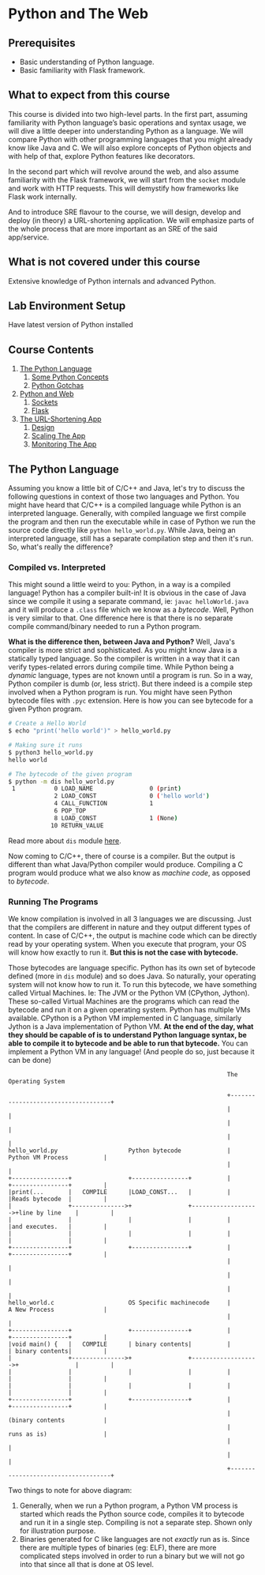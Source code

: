 # Python and The Web

## Prerequisites

- Basic understanding of Python language.
- Basic familiarity with Flask framework.

## What to expect from this course

This course is divided into two high-level parts. In the first part, assuming familiarity with Python language’s basic operations and syntax usage, we will dive a little deeper into understanding Python as a language. We will compare Python with other programming languages that you might already know like Java and C. We will also explore concepts of Python objects and with help of that, explore Python features like decorators.

In the second part which will revolve around the web, and also assume familiarity with the Flask framework, we will start from the `socket` module and work with HTTP requests. This will demystify how frameworks like Flask work internally.

And to introduce SRE flavour to the course, we will design, develop and deploy (in theory) a URL-shortening application. We will emphasize parts of the whole process that are more important as an SRE of the said app/service.

## What is not covered under this course

Extensive knowledge of Python internals and advanced Python.

## Lab Environment Setup

Have latest version of Python installed

## Course Contents

1. [The Python Language](https://linkedin.github.io/school-of-sre/level101/python_web/intro/#the-python-language)
      1. [Some Python Concepts](https://linkedin.github.io/school-of-sre/level101/python_web/python-concepts/)
      2. [Python Gotchas](https://linkedin.github.io/school-of-sre/level101/python_web/python-concepts/#some-gotchas)
2. [Python and Web](https://linkedin.github.io/school-of-sre/level101/python_web/python-web-flask/)
      1. [Sockets](https://linkedin.github.io/school-of-sre/level101/python_web/python-web-flask/#sockets)
      2. [Flask](https://linkedin.github.io/school-of-sre/level101/python_web/python-web-flask/#flask)
3. [The URL-Shortening App](https://linkedin.github.io/school-of-sre/level101/python_web/url-shorten-app/)
      1. [Design](https://linkedin.github.io/school-of-sre/level101/python_web/url-shorten-app/#design)
      2. [Scaling The App](https://linkedin.github.io/school-of-sre/level101/python_web/sre-conclusion/#scaling-the-app)
      3. [Monitoring The App](https://linkedin.github.io/school-of-sre/level101/python_web/sre-conclusion/#monitoring-strategy)

## The Python Language

Assuming you know a little bit of C/C++ and Java, let's try to discuss the following questions in context of those two languages and Python. You might have heard that C/C++ is a compiled language while Python is an interpreted language. Generally, with compiled language we first compile the program and then run the executable while in case of Python we run the source code directly like `python hello_world.py`. While Java, being an interpreted language, still has a separate compilation step and then it's run. So, what's really the difference?

### Compiled vs. Interpreted

This might sound a little weird to you: Python, in a way is a compiled language! Python has a compiler built-in! It is obvious in the case of Java since we compile it using a separate command, ie: `javac helloWorld.java` and it will produce a `.class` file which we know as a _bytecode_. Well, Python is very similar to that. One difference here is that there is no separate compile command/binary needed to run a Python program.

**What is the difference then, between Java and Python?**
Well, Java's compiler is more strict and sophisticated. As you might know Java is a statically typed language. So the compiler is written in a way that it can verify types-related errors during compile time. While Python being a _dynamic_ language, types are not known until a program is run. So in a way, Python compiler is dumb (or, less strict). But there indeed is a compile step involved when a Python program is run. You might have seen Python bytecode files with `.pyc` extension. Here is how you can see bytecode for a given Python program.

```bash
# Create a Hello World
$ echo "print('hello world')" > hello_world.py

# Making sure it runs
$ python3 hello_world.py
hello world

# The bytecode of the given program
$ python -m dis hello_world.py
 1           0 LOAD_NAME                0 (print)
             2 LOAD_CONST               0 ('hello world')
             4 CALL_FUNCTION            1
             6 POP_TOP
             8 LOAD_CONST               1 (None)
            10 RETURN_VALUE
```

Read more about `dis` module [here](https://docs.python.org/3/library/dis.html).

Now coming to C/C++, there of course is a compiler. But the output is different than what Java/Python compiler would produce. Compiling a C program would produce what we also know as _machine code_, as opposed to _bytecode_.

### Running The Programs

We know compilation is involved in all 3 languages we are discussing. Just that the compilers are different in nature and they output different types of content. In case of C/C++, the output is machine code which can be directly read by your operating system. When you execute that program, your OS will know how exactly to run it. **But this is not the case with bytecode.**

Those bytecodes are language specific. Python has its own set of bytecode defined (more in `dis` module) and so does Java. So naturally, your operating system will not know how to run it. To run this bytecode, we have something called Virtual Machines. Ie: The JVM or the Python VM (CPython, Jython). These so-called Virtual Machines are the programs which can read the bytecode and run it on a given operating system. Python has multiple VMs available. CPython is a Python VM implemented in C language, similarly Jython is a Java implementation of Python VM. **At the end of the day, what they should be capable of is to understand Python language syntax, be able to compile it to bytecode and be able to run that bytecode.** You can implement a Python VM in any language! (And people do so, just because it can be done)

```
                                                              The Operating System

                                                              +------------------------------------+
                                                              |                                    |
                                                              |                                    |
                                                              |                                    |
hello_world.py                    Python bytecode             |         Python VM Process          |
                                                              |                                    |
+----------------+                +----------------+          |         +----------------+         |
|print(...       |   COMPILE      |LOAD_CONST...   |          |         |Reads bytecode  |         |
|                +--------------->+                +------------------->+line by line    |         |
|                |                |                |          |         |and executes.   |         |
|                |                |                |          |         |                |         |
+----------------+                +----------------+          |         +----------------+         |
                                                              |                                    |
                                                              |                                    |
                                                              |                                    |
hello_world.c                     OS Specific machinecode     |         A New Process              |
                                                              |                                    |
+----------------+                +----------------+          |         +----------------+         |
|void main() {   |   COMPILE      | binary contents|          |         | binary contents|         |
|                +--------------->+                +------------------->+                |         |
|                |                |                |          |         |                |         |
|                |                |                |          |         |                |         |
+----------------+                +----------------+          |         +----------------+         |
                                                              |         (binary contents           |
                                                              |         runs as is)                |
                                                              |                                    |
                                                              |                                    |
                                                              +------------------------------------+
```

Two things to note for above diagram:

1. Generally, when we run a Python program, a Python VM process is started which reads the Python source code, compiles it to bytecode and run it in a single step. Compiling is not a separate step. Shown only for illustration purpose.
2. Binaries generated for C like languages are not _exactly_ run as is. Since there are multiple types of binaries (eg: ELF), there are more complicated steps involved in order to run a binary but we will not go into that since all that is done at OS level.

